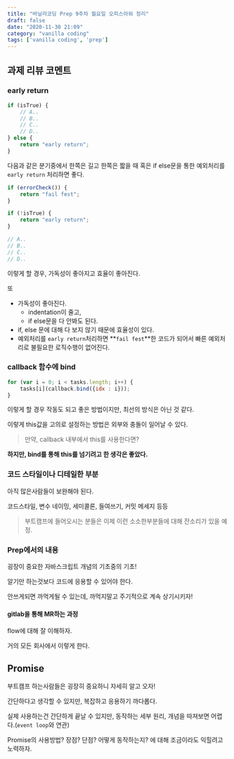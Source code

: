 ```yaml
---
title: "바닐라코딩 Prep 9주차 월요일 오피스아워 정리"
draft: false
date: "2020-11-30 21:09"
category: "vanilla coding"
tags: ['vanilla coding', 'prep']
---
```






## 과제 리뷰 코멘트

### early return

```js
if (isTrue) {
    // A..
    // B..
    // C..
    // D..
} else {
    return "early return";
}
```

다음과 같은 분기중에서 한쪽은 길고 한쪽은 짧을 때 혹은 if else문을 통한 예외처리를  `early return` 처리하면 좋다.



```js
if (errorCheck()) {
    return "fail fest";
}

if (!isTrue) {
    return "early return";
}

// A..
// B..
// C..
// D..
```

이렇게 할 경우, 가독성이 좋아지고 효율이 좋아진다.

또 

- 가독성이 좋아진다.
  - indentation이 줄고,
  - if else문을 다 안봐도 된다.
- if, else 문에 대해 다 보지 않기 때문에 효율성이 있다.
- 예외처리를 `early return`처리하면 **`fail fest`**한 코드가 되어서 빠른 예외처리로 불필요한 로직수행이 없어진다.



### callback 함수에 bind

```js
for (var i = 0; i < tasks.length; i++) {
    tasks[i](callback.bind({idx : i}));
}
```

이렇게 할 경우 작동도 되고 좋은 방법이지만, 최선의 방식은 아닌 것 같다.

이렇게 this값을 고의로 설정하는 방법은 외부와 충돌이 일어날 수 있다.

> 만약, callback 내부에서 this를 사용한다면?



**하지만, bind를 통해 this를 넘기려고 한 생각은 좋았다.**



### 코드 스타일이나 디테일한 부분

아직 많은사람들이 보완해야 된다.

코드스타일, 변수 네이밍, 세미콜론, 들여쓰기, 커밋 메세지 등등

> 부트캠프에 들어오시는 분들은 이제 이런 소소한부분들에 대해 잔소리가 있을 예정.



### Prep에서의 내용

굉장이 중요한 자바스크립트 개념의 기초중의 기초!

알기만 하는것보다 코드에 응용할 수 있어야 한다.

안쓰게되면 까먹게될 수 있는데, 까먹지말고 주기적으로 계속 상기시키자!

#### gitlab을 통해 MR하는 과정

flow에 대해 잘 이해하자.

거의 모든 회사에서 이렇게 한다.



## Promise

부트캠프 하는사람들은 굉장히 중요하니 자세히 알고 오자!

간단하다고 생각할 수 있지만, 복잡하고 응용하기 까다롭다. 

실제 사용하는건 간단하게 끝날 수 있지만, 동작하는 세부 원리, 개념을 따져보면 어렵다.(`event loop`와 연관)



Promise의 사용방법? 장점? 단점? 어떻게 동작하는지? 에 대해 조금이라도 익힐려고 노력하자. 






